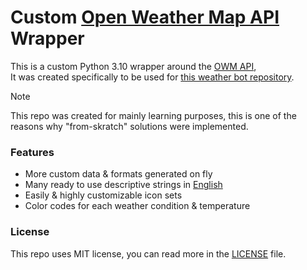# Custom [Open Weather Map API](https://openweathermap.org/api) Wrapper

This is a custom Python 3.10 wrapper around the [OWM API](https://openweathermap.org/api),<br>
It was created specifically to be used for [this weather bot repository](../discord-owm-bot).

> [!NOTE]
> This repo was created for mainly learning purposes,
> this is one of the reasons why "from-skratch" solutions were implemented.

### Features

- More custom data & formats generated on fly
- Many ready to use descriptive strings in [English](weather/english.json)
- Easily & highly customizable icon sets
- Color codes for each weather condition & temperature

### License

This repo uses MIT license, you can read more in the [LICENSE](LICENSE) file.

